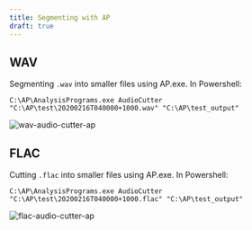 ```yaml
---
title: Segmenting with AP
draft: true
---
```


## WAV

Segmenting `.wav` into smaller files using AP.exe. In Powershell:

```
C:\AP\AnalysisPrograms.exe AudioCutter "C:\AP\test\20200216T040000+1000.wav" "C:\AP\test_output"
```

![wav-audio-cutter-ap](wav-audio-cutter-ap.JPG)

## FLAC

Cutting `.flac` into smaller files using AP.exe. In Powershell:

```
C:\AP\AnalysisPrograms.exe AudioCutter "C:\AP\test\20200216T040000+1000.flac" "C:\AP\test_output"
```

![flac-audio-cutter-ap](../ap/flac-audio-cutter-ap.JPG)
